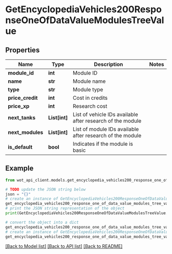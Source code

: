 # GetEncyclopediaVehicles200ResponseOneOfDataValueModulesTreeValue


## Properties

Name | Type | Description | Notes
------------ | ------------- | ------------- | -------------
**module_id** | **int** | Module ID | 
**name** | **str** | Module name | 
**type** | **str** | Module type | 
**price_credit** | **int** | Cost in credits | 
**price_xp** | **int** | Research cost | 
**next_tanks** | **List[int]** | List of vehicle IDs available after research of the module | 
**next_modules** | **List[int]** | List of module IDs available after research of the module | 
**is_default** | **bool** | Indicates if the module is basic | 

## Example

```python
from wot_api_client.models.get_encyclopedia_vehicles200_response_one_of_data_value_modules_tree_value import GetEncyclopediaVehicles200ResponseOneOfDataValueModulesTreeValue

# TODO update the JSON string below
json = "{}"
# create an instance of GetEncyclopediaVehicles200ResponseOneOfDataValueModulesTreeValue from a JSON string
get_encyclopedia_vehicles200_response_one_of_data_value_modules_tree_value_instance = GetEncyclopediaVehicles200ResponseOneOfDataValueModulesTreeValue.from_json(json)
# print the JSON string representation of the object
print(GetEncyclopediaVehicles200ResponseOneOfDataValueModulesTreeValue.to_json())

# convert the object into a dict
get_encyclopedia_vehicles200_response_one_of_data_value_modules_tree_value_dict = get_encyclopedia_vehicles200_response_one_of_data_value_modules_tree_value_instance.to_dict()
# create an instance of GetEncyclopediaVehicles200ResponseOneOfDataValueModulesTreeValue from a dict
get_encyclopedia_vehicles200_response_one_of_data_value_modules_tree_value_from_dict = GetEncyclopediaVehicles200ResponseOneOfDataValueModulesTreeValue.from_dict(get_encyclopedia_vehicles200_response_one_of_data_value_modules_tree_value_dict)
```
[[Back to Model list]](../README.md#documentation-for-models) [[Back to API list]](../README.md#documentation-for-api-endpoints) [[Back to README]](../README.md)


